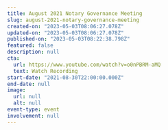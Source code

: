 ```yaml
---
title: August 2021 Notary Governance Meeting
slug: august-2021-notary-governance-meeting
created-on: "2023-05-03T08:06:27.078Z"
updated-on: "2023-05-03T08:06:27.078Z"
published-on: "2023-05-03T08:22:38.798Z"
featured: false
description: null
cta:
  url: https://www.youtube.com/watch?v=o0nPBRM-aMQ
  text: Watch Recording
start-date: "2021-08-30T22:00:00.000Z"
end-date: null
image:
  url: null
  alt: null
event-type: event
involvement: null
---
```

